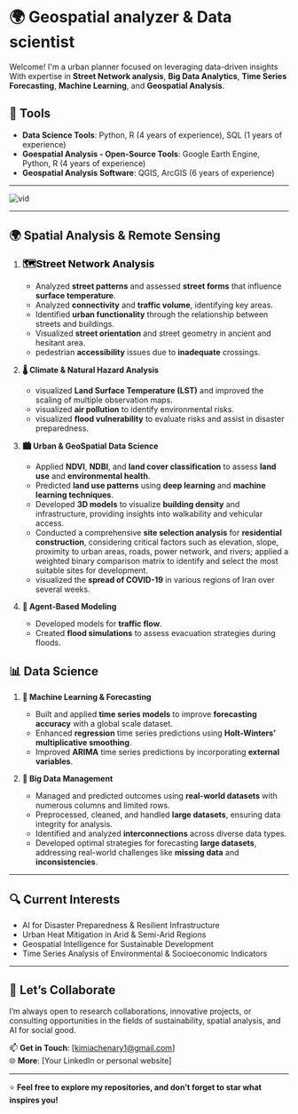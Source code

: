 # 🌍 Geospatial analyzer & Data scientist

Welcome! I'm a urban planner focused on leveraging data-driven insights With expertise in **Street Network analysis**, **Big Data Analytics**, **Time Series Forecasting**, **Machine Learning**, and **Geospatial Analysis**.

## 🔧 **Tools**

- **Data Science Tools**: Python, R (4 years of experience), SQL (1 years of experience)  
- **Goespatial Analysis - Open-Source Tools**: Google Earth Engine, Python, R (4 years of experience)  
- **Geospatial Analysis Software**: QGIS, ArcGIS (6 years of experience)

---

![vid](https://github.com/user-attachments/assets/60ab2699-28fe-4929-8964-6b86264e35c3)


---

## **🌍 Spatial Analysis & Remote Sensing**

1. <span style="font-size: 18px; color: black;">**🗺️Street Network Analysis**  
   - Analyzed **street patterns** and assessed **street forms** that influence **surface temperature**.  
   - Analyzed **connectivity** and **traffic volume**, identifying key areas.  
   - Identified **urban functionality** through the relationship between streets and buildings.
   - Visualized **street orientation** and street geometry in ancient and hesitant area.
   - pedestrian **accessibility** issues due to **inadequate** crossings.
   
2. **🌡️ Climate & Natural Hazard Analysis**  
   - visualized **Land Surface Temperature (LST)** and improved the scaling of multiple observation maps.  
   - visualized **air pollution** to identify environmental risks.  
   - visualized **flood vulnerability** to evaluate risks and assist in disaster preparedness.

3. **🏙️ Urban & GeoSpatial Data Science**  
   - Applied **NDVI**, **NDBI**, and **land cover classification** to assess **land use** and **environmental health**.  
   - Predicted **land use patterns** using **deep learning** and **machine learning techniques**.  
   - Developed **3D models** to visualize **building density** and infrastructure, providing insights into walkability and vehicular access.
   - Conducted a comprehensive **site selection analysis** for **residential construction**, considering critical factors such as elevation, slope, proximity to urban areas, roads, power network, and rivers; applied a weighted binary comparison matrix to identify and select the most suitable sites for development.
   -  visualized the **spread of COVID-19** in various regions of Iran over several weeks.

4. **🚗 Agent-Based Modeling**  
   - Developed models for **traffic flow**.  
   - Created **flood simulations** to assess evacuation strategies during floods.

## **📊 Data Science**

1. **🤖 Machine Learning & Forecasting**  
   - Built and applied **time series models** to improve **forecasting accuracy** with a global scale dataset.  
   - Enhanced **regression** time series predictions using **Holt-Winters’ multiplicative smoothing**.  
   - Improved **ARIMA** time series predictions by incorporating **external variables**.

2. **💾 Big Data Management**  
   - Managed and predicted outcomes using **real-world datasets** with numerous columns and limited rows.  
   - Preprocessed, cleaned, and handled **large datasets**, ensuring data integrity for analysis.  
   - Identified and analyzed **interconnections** across diverse data types.  
   - Developed optimal strategies for forecasting **large datasets**, addressing real-world challenges like **missing data** and **inconsistencies**.

---


## 🔍 Current Interests

- AI for Disaster Preparedness & Resilient Infrastructure  
- Urban Heat Mitigation in Arid & Semi-Arid Regions  
- Geospatial Intelligence for Sustainable Development  
- Time Series Analysis of Environmental & Socioeconomic Indicators  

---

## 🤝 Let’s Collaborate

I’m always open to research collaborations, innovative projects, or consulting opportunities in the fields of sustainability, spatial analysis, and AI for social good.

📫 **Get in Touch**: [kimiachenary1@gmail.com]  
🌐 **More**: [Your LinkedIn or personal website]

---

⭐ **Feel free to explore my repositories, and don’t forget to star what inspires you!**


